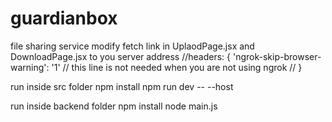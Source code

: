 # guardianbox
file sharing service
modify fetch link in UplaodPage.jsx and DownloadPage.jsx to you server address
//headers: {
    'ngrok-skip-browser-warning': '1' // this line is not needed when you are not using ngrok
//  }


run inside src folder
npm install
npm run dev -- --host

run inside backend folder
npm install
node main.js
